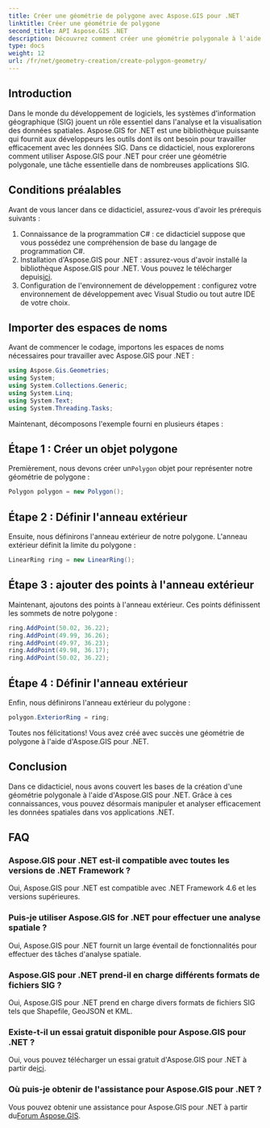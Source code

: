 ```yaml
---
title: Créer une géométrie de polygone avec Aspose.GIS pour .NET
linktitle: Créer une géométrie de polygone
second_title: API Aspose.GIS .NET
description: Découvrez comment créer une géométrie polygonale à l'aide d'Aspose.GIS pour .NET. Tutoriel étape par étape pour les développeurs .NET.
type: docs
weight: 12
url: /fr/net/geometry-creation/create-polygon-geometry/
---
```

## Introduction
Dans le monde du développement de logiciels, les systèmes d'information géographique (SIG) jouent un rôle essentiel dans l'analyse et la visualisation des données spatiales. Aspose.GIS for .NET est une bibliothèque puissante qui fournit aux développeurs les outils dont ils ont besoin pour travailler efficacement avec les données SIG. Dans ce didacticiel, nous explorerons comment utiliser Aspose.GIS pour .NET pour créer une géométrie polygonale, une tâche essentielle dans de nombreuses applications SIG.
## Conditions préalables
Avant de vous lancer dans ce didacticiel, assurez-vous d'avoir les prérequis suivants :
1. Connaissance de la programmation C# : ce didacticiel suppose que vous possédez une compréhension de base du langage de programmation C#.
2.  Installation d'Aspose.GIS pour .NET : assurez-vous d'avoir installé la bibliothèque Aspose.GIS pour .NET. Vous pouvez le télécharger depuis[ici](https://releases.aspose.com/gis/net/).
3. Configuration de l'environnement de développement : configurez votre environnement de développement avec Visual Studio ou tout autre IDE de votre choix.

## Importer des espaces de noms
Avant de commencer le codage, importons les espaces de noms nécessaires pour travailler avec Aspose.GIS pour .NET :
```csharp
using Aspose.Gis.Geometries;
using System;
using System.Collections.Generic;
using System.Linq;
using System.Text;
using System.Threading.Tasks;
```

Maintenant, décomposons l'exemple fourni en plusieurs étapes :
## Étape 1 : Créer un objet polygone
 Premièrement, nous devons créer un`Polygon` objet pour représenter notre géométrie de polygone :
```csharp
Polygon polygon = new Polygon();
```
## Étape 2 : Définir l'anneau extérieur
Ensuite, nous définirons l'anneau extérieur de notre polygone. L'anneau extérieur définit la limite du polygone :
```csharp
LinearRing ring = new LinearRing();
```
## Étape 3 : ajouter des points à l'anneau extérieur
Maintenant, ajoutons des points à l'anneau extérieur. Ces points définissent les sommets de notre polygone :
```csharp
ring.AddPoint(50.02, 36.22);
ring.AddPoint(49.99, 36.26);
ring.AddPoint(49.97, 36.23);
ring.AddPoint(49.98, 36.17);
ring.AddPoint(50.02, 36.22);
```
## Étape 4 : Définir l'anneau extérieur
Enfin, nous définirons l'anneau extérieur du polygone :
```csharp
polygon.ExteriorRing = ring;
```
Toutes nos félicitations! Vous avez créé avec succès une géométrie de polygone à l'aide d'Aspose.GIS pour .NET.

## Conclusion
Dans ce didacticiel, nous avons couvert les bases de la création d'une géométrie polygonale à l'aide d'Aspose.GIS pour .NET. Grâce à ces connaissances, vous pouvez désormais manipuler et analyser efficacement les données spatiales dans vos applications .NET.
## FAQ
### Aspose.GIS pour .NET est-il compatible avec toutes les versions de .NET Framework ?
Oui, Aspose.GIS pour .NET est compatible avec .NET Framework 4.6 et les versions supérieures.
### Puis-je utiliser Aspose.GIS for .NET pour effectuer une analyse spatiale ?
Oui, Aspose.GIS pour .NET fournit un large éventail de fonctionnalités pour effectuer des tâches d'analyse spatiale.
### Aspose.GIS pour .NET prend-il en charge différents formats de fichiers SIG ?
Oui, Aspose.GIS pour .NET prend en charge divers formats de fichiers SIG tels que Shapefile, GeoJSON et KML.
### Existe-t-il un essai gratuit disponible pour Aspose.GIS pour .NET ?
 Oui, vous pouvez télécharger un essai gratuit d'Aspose.GIS pour .NET à partir de[ici](https://releases.aspose.com/).
### Où puis-je obtenir de l'assistance pour Aspose.GIS pour .NET ?
 Vous pouvez obtenir une assistance pour Aspose.GIS pour .NET à partir du[Forum Aspose.GIS](https://forum.aspose.com/c/gis/33).
